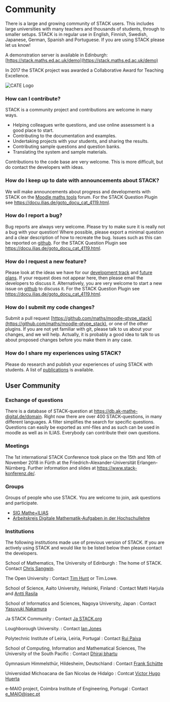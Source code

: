 # Community

There is a large and growing community of STACK users.  This includes large universities with many teachers and thousands of students, through to smaller setups.  STACK is in regular use in English, Finnish, Swedish, Japanese, German, Spanish and Portuguese.  If you are using STACK please let us know!

A demonstration server is available in Edinburgh:  [https://stack.maths.ed.ac.uk/demo](https://stack.maths.ed.ac.uk/demo)

In 2017 the STACK project was awarded a Collaborative Award for Teaching Excellence.

![CATE Logo](%CONTENT/CATE.jpg)


### How can I contribute?

STACK is a community project and contributions are welcome in many ways.

* Helping colleagues write questions, and use online assessment is a good place to start.
* Contributing to the documentation and examples.
* Undertaking projects with your students, and sharing the results.
* Contributing sample questions and question banks.
* Translating the system and sample materials.

Contributions to the code base are very welcome.  This is more difficult, but do contact the developers with ideas.

### How do I keep up to date with announcements about STACK?

We will make announcements about progress and developments with STACK on the [Moodle maths tools](http://moodle.org/mod/forum/view.php?id=752) forum. 
For the STACK Question Plugin see https://docu.ilias.de/goto_docu_cat_4119.html.

### How do I report a bug?

Bug reports are always very welcome.  Please try to make sure it is really not a bug with your question!  Where possible, please export a minimal question and a clear description of how to recreate the bug.  Issues such as this can be reported on [github](http://github.com/maths/moodle-qtype_stack/issues).
For the STACK Question Plugin see https://docu.ilias.de/goto_docu_cat_4119.html.

### How do I request a new feature?

Please look at the ideas we have for our [development track](../Developer/Development_track.md) and [future plans](../Developer/Future_plans.md).  If your request does not appear here, then please email the developers to discuss it.  Alternatively, you are very welcome to start a new issue on [github](http://github.com/maths/moodle-qtype_stack/issues) to discuss it.
For the STACK Question Plugin see https://docu.ilias.de/goto_docu_cat_4119.html.

### How do I submit my code changes?

Submit a pull request [https://github.com/maths/moodle-qtype_stack](https://github.com/maths/moodle-qtype_stack), or one of the other plugins. If you are not yet familiar with git, please talk to us about your changes, and we will help. Actually, it is probably a good idea to talk to us about proposed changes before you make them in any case.

### How do I share my experiences using STACK?

Please do research and publish your experiences of using STACK with students.  A list of [publications](Publications.md) is available.

## User Community

### Exchange of questions
There is a database of STACK-question at https://db.ak-mathe-digital.de/domain. Right now there are over 400 STACK-questions, in many different languages. A filter simplifies the search for specific questions. Questions can easily be exported as xml-files and as such can be used in moodle as well as in ILIAS. Everybody can contribute their own questions. 

### Meetings
The 1st international STACK Conference took place on the 15th and 16th of November 2018 in Fürth at the Friedrich-Alexander-Universität Erlangen-Nürnberg. Further information and slides at https://www.stack-konferenz.de/.

### Groups
Groups of people who use STACK. You are welcome to join, ask questions and participate.
* [SIG Mathe+ILIAS](https://docu.ilias.de/goto.php?target=grp_5183)
* [Arbeitskreis Digitale Mathematik-Aufgaben in der Hochschullehre](http://www.ak-mathe-digital.de)

### Institutions

The following institutions made use of previous version of STACK.  If you are actively using STACK and would like to be listed below then please contact the developers.

School of Mathematics, The University of Edinburgh
: The home of STACK. Contact [Chris Sangwin](mailto:c.j.sangwin@ed.ac.uk).

The Open University
: Contact [Tim Hunt](mailto:t.j.hunt@open.ac.uk) or Tim.Lowe.

School of Science, Aalto University, Helsinki, Finland
: Contact Matti Harjula and [Antti Rasila](http://math.tkk.fi/en/research/matta/)

School of Informatics and Sciences, Nagoya University, Japan
: Contact [Yasuyuki Nakamura](mailto:nakamura@nagoya-u.jp)

Ja STACK Community
: Contact [Ja STACK.org](http://ja-stack.org/)

Loughborough University.
: Contact [Ian Jones](mailto:I.Jones@lboro.ac.uk)

Polytechnic Institute of Leiria, Leiria, Portugal
: Contact [Rui Paiva](mailto:rui.paiva@estg.ipleiria.pt)

School of Computing, Information and Mathematical Sciences, The University of the South Pacific
: Contact [Dhiraj bhartu](mailto:dhiraj.bhartu@usp.ac.fj)

Gymnasium Himmelsthür, Hildesheim, Deutschland
: Contact [Frank Schütte](mailto:fschuett@gymnasium-himmelsthuer.de)

Universidad Michoacana de San Nicolas de Hidalgo
: Contcat [Victor Hugo Huerta](mailto:v2hugo@gmail.com)

e-MAIO project, Coimbra Institute of Engineering, Portugal
: Contact [e_MAIO@isec.pt](mailto:e_MAIO@isec.pt)
